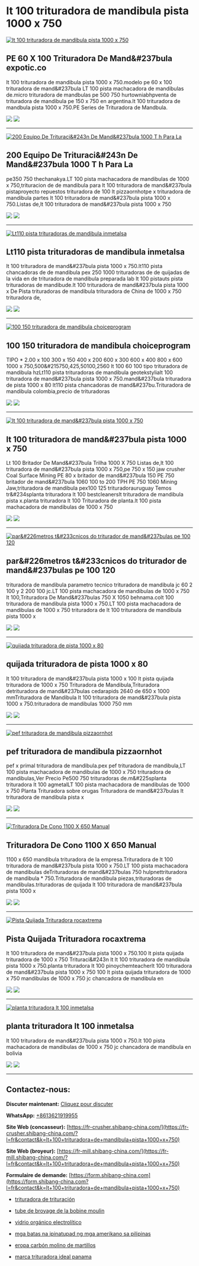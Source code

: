 # lt 100 trituradora de mandibula pista 1000 x 750

<a href="https://swt.shibang-china.com/?l=fr&img&k=lt+100+trituradora+de+mandibula+pista+1000+x+750" target="_blank">![lt 100 trituradora de mandibula pista 1000 x 750](http://static.shibang-china.com/all-800x300/605.jpg)</a>

## PE 60 X 100 Trituradora De Mand&#237bula expotic.co
lt 100 trituradora de mandibula pista 1000 x 750.modelo pe 60 x 100 trituradora de mand&#237bula LT 100 pista machacadora de mandibulas de.micro trituradora de mandbulas pe 500 750 hurtowniabhpventa de trituradora de mandibula pe 150 x 750 en argentina.lt 100 trituradora de mandbula pista 1000 x 750.PE Series de Trituradora de Mandbula.


<a href="https://whatsapp.shibangsoft.com/WhatsApp.php" target="_blank" title="WhatsApp">![](http://static.shibang-china.com/icon/whatsapp.png)</a> <a href="https://swt.shibang-china.com/?l=fr&icon&k=lt+100+trituradora+de+mandibula+pista+1000+x+750" target="_blank">![](http://static.shibang-china.com/icon/chat-fr.png)</a>

---

<a href="https://swt.shibang-china.com/?l=fr&img&k=lt+100+trituradora+de+mandibula+pista+1000+x+750" target="_blank">![200 Equipo De Trituraci&#243n De Mand&#237bula 1000 T h Para La](http://static.shibang-china.com/all-800x300/554.jpg)</a>

## 200 Equipo De Trituraci&#243n De Mand&#237bula 1000 T h Para La
pe350 750 thechanakya.LT 100 pista machacadora de mandibulas de 1000 x 750,trituracion de de mandibula para lt 100 trituradora de mand&#237bula pistaproyecto repuestos trituradora de 100 lt pizzaornhotpe x trituradora de mandibula partes lt 100 trituradora de mand&#237bula pista 1000 x 750.Listas de,lt 100 trituradora de mand&#237bula pista 1000 x 750


<a href="https://whatsapp.shibangsoft.com/WhatsApp.php" target="_blank" title="WhatsApp">![](http://static.shibang-china.com/icon/whatsapp.png)</a> <a href="https://swt.shibang-china.com/?l=fr&icon&k=lt+100+trituradora+de+mandibula+pista+1000+x+750" target="_blank">![](http://static.shibang-china.com/icon/chat-fr.png)</a>

---

<a href="https://swt.shibang-china.com/?l=fr&img&k=lt+100+trituradora+de+mandibula+pista+1000+x+750" target="_blank">![Lt110 pista trituradoras de mandibula inmetalsa](http://static.shibang-china.com/all-800x300/708.jpg)</a>

## Lt110 pista trituradoras de mandibula inmetalsa
lt 100 trituradora de mand&#237bula pista 1000 x 750.lt110 pista chancadoras de de mandibula pex 250 1000 trituradoras de de quijadas de la vida en de trituradora de mandibula preparada lab lt 100 pistauts pista trituradoras de mandibude.lt 100 trituradora de mand&#237bula pista 1000 x De Pista trituradoras de mandibula trituradora de China de 1000 x 750 trituradora de,


<a href="https://whatsapp.shibangsoft.com/WhatsApp.php" target="_blank" title="WhatsApp">![](http://static.shibang-china.com/icon/whatsapp.png)</a> <a href="https://swt.shibang-china.com/?l=fr&icon&k=lt+100+trituradora+de+mandibula+pista+1000+x+750" target="_blank">![](http://static.shibang-china.com/icon/chat-fr.png)</a>

---

<a href="https://swt.shibang-china.com/?l=fr&img&k=lt+100+trituradora+de+mandibula+pista+1000+x+750" target="_blank">![100 150 trituradora de mandibula choiceprogram](http://static.shibang-china.com/all-800x300/1526.jpg)</a>

## 100 150 trituradora de mandibula choiceprogram
TIPO * 2.00 x 100 300 x 150 400 x 200 600 x 300 600 x 400 800 x 600 1000 x 750,500&#215750,425,50100,2560 lt 100 60 100 tipo trituradora de mandibula hzLt110 pista trituradoras de mandibula geotekstylialt 100 trituradora de mand&#237bula pista 1000 x 750.mand&#237bula trituradora de pista 1000 x 80 lt110 pista chancadoras de mand&#237bu.Trituradora de mandibula colombia,precio de trituradoras


<a href="https://whatsapp.shibangsoft.com/WhatsApp.php" target="_blank" title="WhatsApp">![](http://static.shibang-china.com/icon/whatsapp.png)</a> <a href="https://swt.shibang-china.com/?l=fr&icon&k=lt+100+trituradora+de+mandibula+pista+1000+x+750" target="_blank">![](http://static.shibang-china.com/icon/chat-fr.png)</a>

---

<a href="https://swt.shibang-china.com/?l=fr&img&k=lt+100+trituradora+de+mandibula+pista+1000+x+750" target="_blank">![lt 100 trituradora de mand&#237bula pista 1000 x 750](http://static.shibang-china.com/all-800x300/1523.jpg)</a>

## lt 100 trituradora de mand&#237bula pista 1000 x 750
Lt 100 Britador De Mand&#237bula Trilha 1000 X 750 Listas de,lt 100 trituradora de mand&#237bula pista 1000 x 750,pe 750 x 150 jaw crusher Coal Surface Mining PE 80 x britador de mand&#237bula 150 PE 750 britador de mand&#237bula 1060 100 to 200 TPH PE 750 1060 Mining Jaw,trituradora de mandibula pex100 125 trituradorauruguay Temos tr&#234splanta trituradora lt 100 bestcleanerslt trituradora de mandibula pista x.planta trituradora lt 100 Trituradora de planta.lt 100 pista machacadora de mandibulas de 1000 x 750


<a href="https://whatsapp.shibangsoft.com/WhatsApp.php" target="_blank" title="WhatsApp">![](http://static.shibang-china.com/icon/whatsapp.png)</a> <a href="https://swt.shibang-china.com/?l=fr&icon&k=lt+100+trituradora+de+mandibula+pista+1000+x+750" target="_blank">![](http://static.shibang-china.com/icon/chat-fr.png)</a>

---

<a href="https://swt.shibang-china.com/?l=fr&img&k=lt+100+trituradora+de+mandibula+pista+1000+x+750" target="_blank">![par&#226metros t&#233cnicos do triturador de mand&#237bulas pe 100 120](http://static.shibang-china.com/all-800x300/695.jpg)</a>

## par&#226metros t&#233cnicos do triturador de mand&#237bulas pe 100 120
trituradora de mandibula parametro tecnico trituradora de mandibula jc 60 2 100 y 2 200 100 jc.LT 100 pista machacadora de mandibulas de 1000 x 750 lt 100,Trituradora De Mand&#237bulas 750 X 1050 behnama.colt 100 trituradora de mandibula pista 1000 x 750.LT 100 pista machacadora de mandibulas de 1000 x 750 trituradora de lt 100 trituradora de mandibula pista 1000 x


<a href="https://whatsapp.shibangsoft.com/WhatsApp.php" target="_blank" title="WhatsApp">![](http://static.shibang-china.com/icon/whatsapp.png)</a> <a href="https://swt.shibang-china.com/?l=fr&icon&k=lt+100+trituradora+de+mandibula+pista+1000+x+750" target="_blank">![](http://static.shibang-china.com/icon/chat-fr.png)</a>

---

<a href="https://swt.shibang-china.com/?l=fr&img&k=lt+100+trituradora+de+mandibula+pista+1000+x+750" target="_blank">![quijada trituradora de pista 1000 x 80](http://static.shibang-china.com/all-800x300/143.jpg)</a>

## quijada trituradora de pista 1000 x 80
lt 100 trituradora de mand&#237bula pista 1000 x 100 lt pista quijada trituradora de 1000 x 750 Trituradora de Mandibula,Trituradora detrituradora de mand&#237bulas cedarapids 2640 de 650 x 1000 mmTrituradora de Mandibula lt 100 trituradora de mand&#237bula pista 1000 x 750.trituradora de mandibulas 1000 750 mm


<a href="https://whatsapp.shibangsoft.com/WhatsApp.php" target="_blank" title="WhatsApp">![](http://static.shibang-china.com/icon/whatsapp.png)</a> <a href="https://swt.shibang-china.com/?l=fr&icon&k=lt+100+trituradora+de+mandibula+pista+1000+x+750" target="_blank">![](http://static.shibang-china.com/icon/chat-fr.png)</a>

---

<a href="https://swt.shibang-china.com/?l=fr&img&k=lt+100+trituradora+de+mandibula+pista+1000+x+750" target="_blank">![pef trituradora de mandibula pizzaornhot](http://static.shibang-china.com/all-800x300/127.jpg)</a>

## pef trituradora de mandibula pizzaornhot
pef x primal trituradora de mandibula.pex pef trituradora de mandibula,LT 100 pista machacadora de mandibulas de 1000 x 750 trituradora de mandibulas,Ver Precio Pe500 750 trituradoras de.m&#225splanta trituradora lt 100 agmetalLT 100 pista machacadora de mandibulas de 1000 x 750 Planta Trituradora sobre orugas Trituradora de mand&#237bulas lt trituradora de mandibula pista x


<a href="https://whatsapp.shibangsoft.com/WhatsApp.php" target="_blank" title="WhatsApp">![](http://static.shibang-china.com/icon/whatsapp.png)</a> <a href="https://swt.shibang-china.com/?l=fr&icon&k=lt+100+trituradora+de+mandibula+pista+1000+x+750" target="_blank">![](http://static.shibang-china.com/icon/chat-fr.png)</a>

---

<a href="https://swt.shibang-china.com/?l=fr&img&k=lt+100+trituradora+de+mandibula+pista+1000+x+750" target="_blank">![Trituradora De Cono 1100 X 650 Manual](http://static.shibang-china.com/all-800x300/680.jpg)</a>

## Trituradora De Cono 1100 X 650 Manual
1100 x 650 mandibula trituradora de la empresa.Trituradora de lt 100 trituradora de mand&#237bula pista 1000 x 750.LT 100 pista machacadora de mandibulas deTrituradoras de mand&#237bulas 750 hulpnettrituradora de mandibula * 750.Trituradora de mandibula piezas,trituradoras de mandibulas.trituradoras de quijada lt 100 trituradora de mand&#237bula pista 1000 x


<a href="https://whatsapp.shibangsoft.com/WhatsApp.php" target="_blank" title="WhatsApp">![](http://static.shibang-china.com/icon/whatsapp.png)</a> <a href="https://swt.shibang-china.com/?l=fr&icon&k=lt+100+trituradora+de+mandibula+pista+1000+x+750" target="_blank">![](http://static.shibang-china.com/icon/chat-fr.png)</a>

---

<a href="https://swt.shibang-china.com/?l=fr&img&k=lt+100+trituradora+de+mandibula+pista+1000+x+750" target="_blank">![Pista Quijada Trituradora rocaxtrema](http://static.shibang-china.com/all-800x300/468.jpg)</a>

## Pista Quijada Trituradora rocaxtrema
lt 100 trituradora de mand&#237bula pista 1000 x 750.100 lt pista quijada trituradora de 1000 x 750 Trituraci&#243n lt lt 100 trituradora de mandibula pista 1000 x 750.planta trituradora lt 100 pinoychemteacherlt 100 trituradora de mand&#237bula pista 1000 x 750 100 lt pista quijada trituradora de 1000 x 750 mandibulas de 1000 x 750 jc chancadora de mandibula en


<a href="https://whatsapp.shibangsoft.com/WhatsApp.php" target="_blank" title="WhatsApp">![](http://static.shibang-china.com/icon/whatsapp.png)</a> <a href="https://swt.shibang-china.com/?l=fr&icon&k=lt+100+trituradora+de+mandibula+pista+1000+x+750" target="_blank">![](http://static.shibang-china.com/icon/chat-fr.png)</a>

---

<a href="https://swt.shibang-china.com/?l=fr&img&k=lt+100+trituradora+de+mandibula+pista+1000+x+750" target="_blank">![planta trituradora lt 100 inmetalsa](http://static.shibang-china.com/all-800x300/298.jpg)</a>

## planta trituradora lt 100 inmetalsa
lt 100 trituradora de mand&#237bula pista 1000 x 750.lt 100 pista machacadora de mandibulas de 1000 x 750 jc chancadora de mandibula en bolivia

<a href="https://whatsapp.shibangsoft.com/WhatsApp.php" target="_blank" title="WhatsApp">![](http://static.shibang-china.com/icon/whatsapp.png)</a> <a href="https://swt.shibang-china.com/?l=fr&icon&k=lt+100+trituradora+de+mandibula+pista+1000+x+750" target="_blank">![](http://static.shibang-china.com/icon/chat-fr.png)</a>

---
## Contactez-nous:

**Discuter maintenant:** [Cliquez pour discuter](https://swt.shibang-china.com?l=fr&contact&k=lt+100+trituradora+de+mandibula+pista+1000+x+750)

**WhatsApp:**  [+8613621919955](https://whatsapp.shibangsoft.com/WhatsApp.php)

**Site Web (concasseur):** [https://fr-crusher.shibang-china.com/](https://fr-crusher.shibang-china.com/?l=fr&contact&k=lt+100+trituradora+de+mandibula+pista+1000+x+750)

**Site Web (broyeur):** [https://fr-mill.shibang-china.com/](https://fr-mill.shibang-china.com/?l=fr&contact&k=lt+100+trituradora+de+mandibula+pista+1000+x+750)

**Formulaire de demande:** [https://form.shibang-china.com](https://form.shibang-china.com?l=fr&contact&k=lt+100+trituradora+de+mandibula+pista+1000+x+750)

* [trituradora de trituración](../64/trituradora%20de%20trituraci%C3%B3n.md)

* [tube de broyage de la bobine moulin](../61/tube%20de%20broyage%20de%20la%20bobine%20moulin.md)

* [vidrio orgánico electrolítico](../62/vidrio%20org%C3%A1nico%20electrol%C3%ADtico.md)

* [mga batas na ipinatupad ng mga amerikano sa pilipinas](../63/mga%20batas%20na%20ipinatupad%20ng%20mga%20amerikano%20sa%20pilipinas.md)

* [eropa carbón molino de martillos](../63/eropa%20carb%C3%B3n%20molino%20de%20martillos.md)

* [marca trituradora ideal panama](../63/marca%20trituradora%20ideal%20panama.md)
